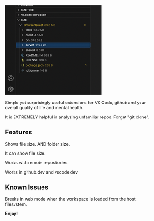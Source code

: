 ![Display of file size](images/Screenshot%202023-09-23%20at%2011.19.37%20Small.png)

Simple yet surprisingly useful extensions for VS Code, github and your overall quality of life and mental health. 

It is EXTREMELY helpful in analyzing unfamiliar repos. Forget "git clone".

## Features

Shows file size. AND folder size.

It can show file size.

Works with remote repositories

Works in github.dev and vscode.dev

## Known Issues

Breaks in web mode when the workspace is loaded from the host filesystem.


**Enjoy!**
